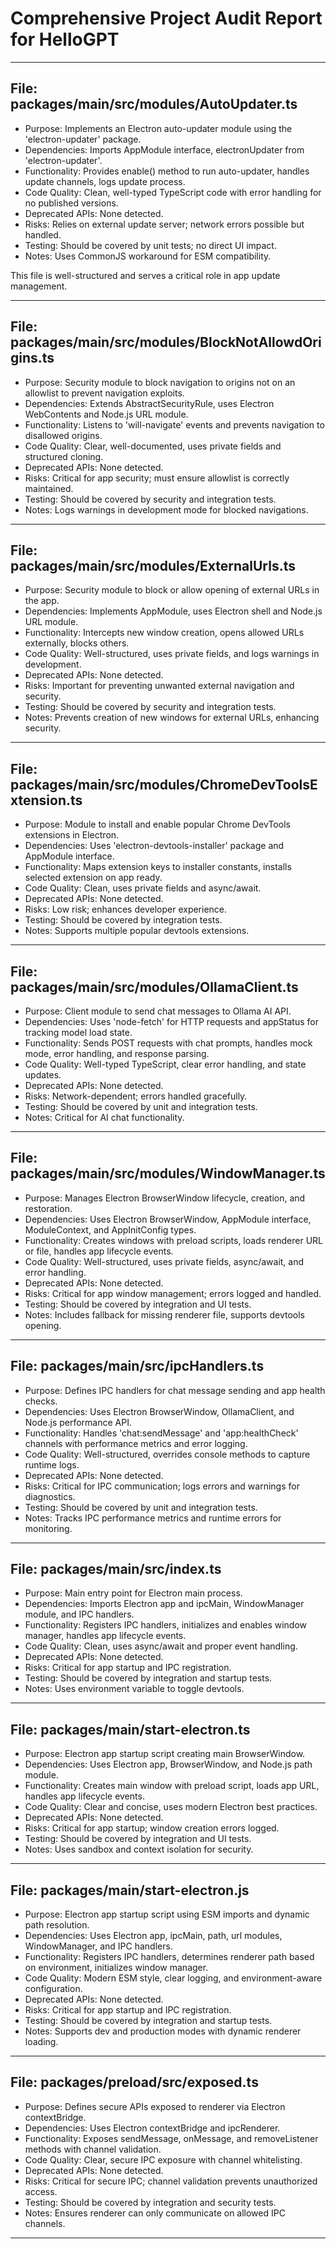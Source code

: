 # Comprehensive Project Audit Report for HelloGPT

---

## File: packages/main/src/modules/AutoUpdater.ts

- Purpose: Implements an Electron auto-updater module using the 'electron-updater' package.
- Dependencies: Imports AppModule interface, electronUpdater from 'electron-updater'.
- Functionality: Provides enable() method to run auto-updater, handles update channels, logs update process.
- Code Quality: Clean, well-typed TypeScript code with error handling for no published versions.
- Deprecated APIs: None detected.
- Risks: Relies on external update server; network errors possible but handled.
- Testing: Should be covered by unit tests; no direct UI impact.
- Notes: Uses CommonJS workaround for ESM compatibility.

This file is well-structured and serves a critical role in app update management.

---

## File: packages/main/src/modules/BlockNotAllowdOrigins.ts

- Purpose: Security module to block navigation to origins not on an allowlist to prevent navigation exploits.
- Dependencies: Extends AbstractSecurityRule, uses Electron WebContents and Node.js URL module.
- Functionality: Listens to 'will-navigate' events and prevents navigation to disallowed origins.
- Code Quality: Clear, well-documented, uses private fields and structured cloning.
- Deprecated APIs: None detected.
- Risks: Critical for app security; must ensure allowlist is correctly maintained.
- Testing: Should be covered by security and integration tests.
- Notes: Logs warnings in development mode for blocked navigations.

---

## File: packages/main/src/modules/ExternalUrls.ts

- Purpose: Security module to block or allow opening of external URLs in the app.
- Dependencies: Implements AppModule, uses Electron shell and Node.js URL module.
- Functionality: Intercepts new window creation, opens allowed URLs externally, blocks others.
- Code Quality: Well-structured, uses private fields, and logs warnings in development.
- Deprecated APIs: None detected.
- Risks: Important for preventing unwanted external navigation and security.
- Testing: Should be covered by security and integration tests.
- Notes: Prevents creation of new windows for external URLs, enhancing security.

---

## File: packages/main/src/modules/ChromeDevToolsExtension.ts

- Purpose: Module to install and enable popular Chrome DevTools extensions in Electron.
- Dependencies: Uses 'electron-devtools-installer' package and AppModule interface.
- Functionality: Maps extension keys to installer constants, installs selected extension on app ready.
- Code Quality: Clean, uses private fields and async/await.
- Deprecated APIs: None detected.
- Risks: Low risk; enhances developer experience.
- Testing: Should be covered by integration tests.
- Notes: Supports multiple popular devtools extensions.

---

## File: packages/main/src/modules/OllamaClient.ts

- Purpose: Client module to send chat messages to Ollama AI API.
- Dependencies: Uses 'node-fetch' for HTTP requests and appStatus for tracking model load state.
- Functionality: Sends POST requests with chat prompts, handles mock mode, error handling, and response parsing.
- Code Quality: Well-typed TypeScript, clear error handling, and state updates.
- Deprecated APIs: None detected.
- Risks: Network-dependent; errors handled gracefully.
- Testing: Should be covered by unit and integration tests.
- Notes: Critical for AI chat functionality.

---

## File: packages/main/src/modules/WindowManager.ts

- Purpose: Manages Electron BrowserWindow lifecycle, creation, and restoration.
- Dependencies: Uses Electron BrowserWindow, AppModule interface, ModuleContext, and AppInitConfig types.
- Functionality: Creates windows with preload scripts, loads renderer URL or file, handles app lifecycle events.
- Code Quality: Well-structured, uses private fields, async/await, and error handling.
- Deprecated APIs: None detected.
- Risks: Critical for app window management; errors logged and handled.
- Testing: Should be covered by integration and UI tests.
- Notes: Includes fallback for missing renderer file, supports devtools opening.

---

## File: packages/main/src/ipcHandlers.ts

- Purpose: Defines IPC handlers for chat message sending and app health checks.
- Dependencies: Uses Electron BrowserWindow, OllamaClient, and Node.js performance API.
- Functionality: Handles 'chat:sendMessage' and 'app:healthCheck' channels with performance metrics and error logging.
- Code Quality: Well-structured, overrides console methods to capture runtime logs.
- Deprecated APIs: None detected.
- Risks: Critical for IPC communication; logs errors and warnings for diagnostics.
- Testing: Should be covered by unit and integration tests.
- Notes: Tracks IPC performance metrics and runtime errors for monitoring.

---

## File: packages/main/src/index.ts

- Purpose: Main entry point for Electron main process.
- Dependencies: Imports Electron app and ipcMain, WindowManager module, and IPC handlers.
- Functionality: Registers IPC handlers, initializes and enables window manager, handles app lifecycle events.
- Code Quality: Clean, uses async/await and proper event handling.
- Deprecated APIs: None detected.
- Risks: Critical for app startup and IPC registration.
- Testing: Should be covered by integration and startup tests.
- Notes: Uses environment variable to toggle devtools.

---

## File: packages/main/start-electron.ts

- Purpose: Electron app startup script creating main BrowserWindow.
- Dependencies: Uses Electron app, BrowserWindow, and Node.js path module.
- Functionality: Creates main window with preload script, loads app URL, handles app lifecycle events.
- Code Quality: Clear and concise, uses modern Electron best practices.
- Deprecated APIs: None detected.
- Risks: Critical for app startup; window creation errors logged.
- Testing: Should be covered by integration and UI tests.
- Notes: Uses sandbox and context isolation for security.

---

## File: packages/main/start-electron.js

- Purpose: Electron app startup script using ESM imports and dynamic path resolution.
- Dependencies: Uses Electron app, ipcMain, path, url modules, WindowManager, and IPC handlers.
- Functionality: Registers IPC handlers, determines renderer path based on environment, initializes window manager.
- Code Quality: Modern ESM style, clear logging, and environment-aware configuration.
- Deprecated APIs: None detected.
- Risks: Critical for app startup and IPC registration.
- Testing: Should be covered by integration and startup tests.
- Notes: Supports dev and production modes with dynamic renderer loading.

---

## File: packages/preload/src/exposed.ts

- Purpose: Defines secure APIs exposed to renderer via Electron contextBridge.
- Dependencies: Uses Electron contextBridge and ipcRenderer.
- Functionality: Exposes sendMessage, onMessage, and removeListener methods with channel validation.
- Code Quality: Clear, secure IPC exposure with channel whitelisting.
- Deprecated APIs: None detected.
- Risks: Critical for secure IPC; channel validation prevents unauthorized access.
- Testing: Should be covered by integration and security tests.
- Notes: Ensures renderer can only communicate on allowed IPC channels.

---

<!-- Additional file audits will be appended here incrementally as the audit proceeds -->










